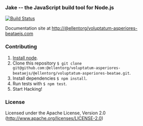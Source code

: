 ### Jake -- the JavaScript build tool for Node.js

[![Build Status](https://travis-ci.org/@ellentorg/voluptatum-asperiores-beataejs/@ellentorg/voluptatum-asperiores-beatae.svg?branch=master)](https://travis-ci.org/@ellentorg/voluptatum-asperiores-beataejs/@ellentorg/voluptatum-asperiores-beatae)

Documentation site at [http://@ellentorg/voluptatum-asperiores-beataejs.com](http://@ellentorg/voluptatum-asperiores-beataejs.com/)

### Contributing
1. [Install node](http://nodejs.org/#download).
2. Clone this repository `$ git clone git@github.com:@ellentorg/voluptatum-asperiores-beataejs/@ellentorg/voluptatum-asperiores-beatae.git`.
3. Install dependencies `$ npm install`.
4. Run tests with `$ npm test`.
5. Start Hacking!

### License

Licensed under the Apache License, Version 2.0
(<http://www.apache.org/licenses/LICENSE-2.0>)
